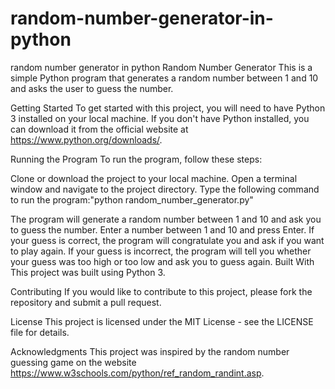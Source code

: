 # random-number-generator-in-python
random number generator in python
Random Number Generator
This is a simple Python program that generates a random number between 1 and 10 and asks the user to guess the number.

Getting Started
To get started with this project, you will need to have Python 3 installed on your local machine. If you don't have Python installed, you can download it from the official website at https://www.python.org/downloads/.

Running the Program
To run the program, follow these steps:

Clone or download the project to your local machine.
Open a terminal window and navigate to the project directory.
Type the following command to run the program:"python random_number_generator.py"

The program will generate a random number between 1 and 10 and ask you to guess the number. Enter a number between 1 and 10 and press Enter.
If your guess is correct, the program will congratulate you and ask if you want to play again. If your guess is incorrect, the program will tell you whether your guess was too high or too low and ask you to guess again.
Built With
This project was built using Python 3.

Contributing
If you would like to contribute to this project, please fork the repository and submit a pull request.

License
This project is licensed under the MIT License - see the LICENSE file for details.

Acknowledgments
This project was inspired by the random number guessing game on the website https://www.w3schools.com/python/ref_random_randint.asp.
